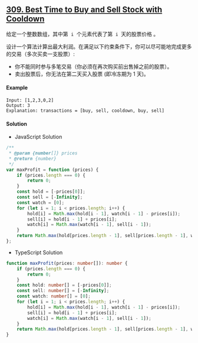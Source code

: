 ## [309. Best Time to Buy and Sell Stock with Cooldown](https://leetcode.com/problems/best-time-to-buy-and-sell-stock-with-cooldown/)

给定一个整数数组，其中第  `i`  个元素代表了第  `i`  天的股票价格 。​

设计一个算法计算出最大利润。在满足以下约束条件下，你可以尽可能地完成更多的交易（多次买卖一支股票）:

-   你不能同时参与多笔交易（你必须在再次购买前出售掉之前的股票）。
-   卖出股票后，你无法在第二天买入股票 (即冷冻期为 1 天)。

#### Example

```text
Input: [1,2,3,0,2]
Output: 3
Explanation: transactions = [buy, sell, cooldown, buy, sell]
```

#### Solution

-   JavaScript Solution

```javascript
/**
 * @param {number[]} prices
 * @return {number}
 */
var maxProfit = function (prices) {
    if (prices.length === 0) {
        return 0;
    }
    const hold = [-prices[0]];
    const sell = [-Infinity];
    const watch = [0];
    for (let i = 1; i < prices.length; i++) {
        hold[i] = Math.max(hold[i - 1], watch[i - 1] - prices[i]);
        sell[i] = hold[i - 1] + prices[i];
        watch[i] = Math.max(watch[i - 1], sell[i - 1]);
    }
    return Math.max(hold[prices.length - 1], sell[prices.length - 1], watch[prices.length - 1]);
};
```

-   TypeScript Solution

```typescript
function maxProfit(prices: number[]): number {
    if (prices.length === 0) {
        return 0;
    }
    const hold: number[] = [-prices[0]];
    const sell: number[] = [-Infinity];
    const watch: number[] = [0];
    for (let i = 1; i < prices.length; i++) {
        hold[i] = Math.max(hold[i - 1], watch[i - 1] - prices[i]);
        sell[i] = hold[i - 1] + prices[i];
        watch[i] = Math.max(watch[i - 1], sell[i - 1]);
    }
    return Math.max(hold[prices.length - 1], sell[prices.length - 1], watch[prices.length - 1]);
}
```
